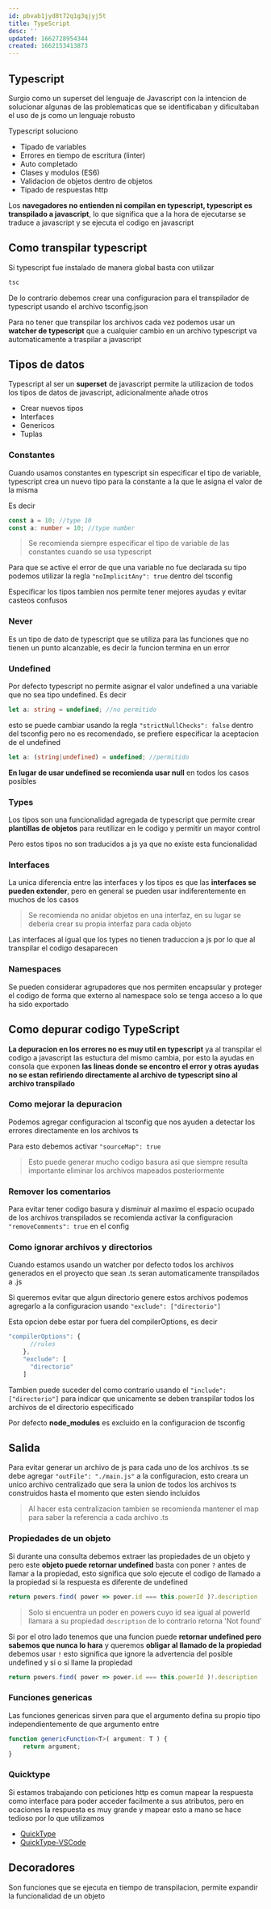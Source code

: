 ```yaml
---
id: pbvab1jyd8t72q1g3qjyj5t
title: TypeScript
desc: ''
updated: 1662728954344
created: 1662153413873
---
```



## Typescript

Surgio como un superset del lenguaje de Javascript con la intencion de solucionar algunas de las problematicas que se identificaban y dificultaban el uso de js como un lenguaje robusto

Typescript soluciono

* Tipado de variables
* Errores en tiempo de escritura (linter)
* Auto completado
* Clases y modulos (ES6)
* Validacion de objetos dentro de objetos
* Tipado de respuestas http

Los **navegadores no entienden ni compilan en typescript, typescript es transpilado a javascript**, lo que significa que a la hora de ejecutarse se traduce a javascript y se ejecuta el codigo en javascript

## Como transpilar typescript

Si typescript fue instalado de manera global basta con utilizar 

```bash
tsc
```

De lo contrario debemos crear una configuracion para el transpilador de typescript usando el archivo tsconfig.json

Para no tener que transpilar los archivos cada vez podemos usar un **watcher de typescript** que a cualquier cambio en un archivo typescript va automaticamente a traspilar a javascript

## Tipos de datos

Typescript al ser un **superset** de javascript permite la utilizacion de todos los tipos de datos de javascript, adicionalmente añade otros

* Crear nuevos tipos
* Interfaces
* Genericos
* Tuplas

### Constantes

Cuando usamos constantes en typescript sin especificar el tipo de variable, typescript crea un nuevo tipo para la constante a la que le asigna el valor de la misma

Es decir 

```typescript
const a = 10; //type 10
const a: number = 10; //type number
```

>Se recomienda siempre especificar el tipo de variable de las constantes cuando se usa typescript

Para que se active el error de que una variable no fue declarada su tipo podemos utilizar la regla `"noImplicitAny": true` dentro del tsconfig

Especificar los tipos tambien nos permite tener mejores ayudas y evitar casteos confusos

### Never

Es un tipo de dato de typescript que se utiliza para las funciones que no tienen un punto alcanzable, es decir la funcion termina en un error

### Undefined

Por defecto typescript no permite asignar el valor undefined a una variable que no sea tipo undefined. Es decir

```typescript
let a: string = undefined; //no permitido
```

 esto se puede cambiar usando la regla `"strictNullChecks": false` dentro del tsconfig pero no es recomendado, se prefiere especificar la aceptacion de el undefined

 ```typescript
let a: (string|undefined) = undefined; //permitido
```

**En lugar de usar undefined se recomienda usar null** en todos los casos posibles 

### Types

Los tipos son una funcionalidad agregada de typescript que permite crear **plantillas de objetos** para reutilizar en le codigo y permitir un mayor control

Pero estos tipos no son traducidos a js ya que no existe esta funcionalidad

### Interfaces

La unica diferencia entre las interfaces y los tipos es que las **interfaces se pueden extender**, pero en general se pueden usar indiferentemente en muchos de los casos

>Se recomienda no anidar objetos en una interfaz, en su lugar se deberia crear su propia interfaz para cada objeto

Las interfaces al igual que los types no tienen traduccion a js por lo que al transpilar el codigo desaparecen

### Namespaces

Se pueden considerar agrupadores que nos permiten encapsular y proteger el codigo de forma que externo al namespace solo se tenga acceso a lo que ha sido exportado 

## Como depurar codigo TypeScript

**La depuracion en los errores no es muy util en typescript** ya al transpilar el codigo a javascript las estuctura del mismo cambia, por esto la ayudas en consola que exponen **las lineas donde se encontro el error y otras ayudas no se estan refiriendo directamente al archivo de typescript sino al archivo transpilado**

### Como mejorar la depuracion

Podemos agregar configuracion al tsconfig que nos ayuden a detectar los errores directamente en los archivos ts

Para esto debemos activar `"sourceMap": true`

>Esto puede generar mucho codigo basura asi que siempre resulta importante eliminar los archivos mapeados posteriormente 

### Remover los comentarios

Para evitar tener codigo basura y disminuir al maximo el espacio ocupado de los archivos transpilados se recomienda activar la configuracion `"removeComments": true` en el config

### Como ignorar archivos y directorios

Cuando estamos usando un watcher por defecto todos los archivos generados en el proyecto que sean .ts seran automaticamente transpilados a .js

Si queremos evitar que algun directorio genere estos archivos podemos agregarlo a la configuracion usando `"exclude": ["directorio"]`

Esta opcion debe estar por fuera del compilerOptions, es decir

```typescript
"compilerOptions": {
      //rules
    },
    "exclude": [
      "directorio"
    ]
```

Tambien puede suceder del como contrario usando el `"include": ["directorio"]` para indicar que unicamente se deben transpilar todos los archivos de el directorio especificado

Por defecto **node_modules** es excluido en la configuracion de tsconfig

## Salida

Para evitar generar un archivo de js para cada uno de los archivos .ts se debe agregar `"outFile": "./main.js"` a la configuracion, esto creara un unico archivo centralizado que sera la union de todos los archivos ts construidos hasta el momento que esten siendo incluidos

>Al hacer esta centralizacion tambien se recomienda mantener el map para saber la referencia a cada archivo .ts

### Propiedades de un objeto

Si durante una consulta debemos extraer las propiedades de un objeto y pero este **objeto puede retornar undefined** basta con poner `?` antes de llamar a la propiedad, esto significa que solo ejecute el codigo de llamado a la propiedad si la respuesta es diferente de undefined

```typescript
return powers.find( power => power.id === this.powerId )?.description || 'Not found'
```

>Solo si encuentra un poder en powers cuyo id sea igual al powerId llamara a su propiedad `description` de lo contrario retorna 'Not found'

Si por el otro lado tenemos que una funcion puede **retornar undefined pero sabemos que nunca lo hara** y queremos **obligar al llamado de la propiedad** debemos usar `!` esto significa que ignore la advertencia del posible undefined y si o si llame la propiedad 

```typescript
return powers.find( power => power.id === this.powerId )!.description || 'Not found'
```

### Funciones genericas

Las funciones genericas sirven para que el argumento defina su propio tipo independientemente de que argumento entre 

```typescript
function genericFunction<T>( argument: T ) {
    return argument;
}
```

### Quicktype

Si estamos trabajando con peticiones http es comun mapear la respuesta como interface para poder acceder facilmente a sus atributos, pero en ocaciones la respuesta es muy grande y mapear esto a mano se hace tedioso por lo que utilizamos 

* [QuickType](https://quicktype.io/)
* [QuickType-VSCode](https://marketplace.visualstudio.com/items?itemName=quicktype.quicktype)

## Decoradores

Son funciones que se ejecuta en tiempo de transpilacion, permite expandir la funcionalidad de un objeto


